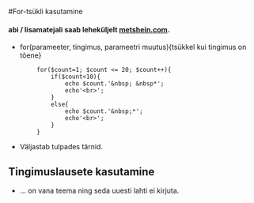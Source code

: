 #For-tsükli kasutamine

#### abi / lisamatejali saab leheküljelt [metshein.com](https://www.metshein.com/course/php-alused/).
                
* for(parameeter, tingimus, parameetri muutus){tsükkel kui tingimus on tõene}
``` 
        for($count=1; $count <= 20; $count++){
            if($count<10){
                echo $count.'&nbsp; &nbsp*';
                echo'<br>';
            }
            else{
                echo $count.'&nbsp;*';
                echo'<br>';
            }
        }
```        
* Väljastab tulpades tärnid. 


## Tingimuslausete kasutamine
* ... on vana teema ning seda uuesti lahti ei kirjuta. 
